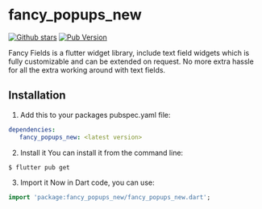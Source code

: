 # fancy_popups_new
[![Github stars](https://img.shields.io/github/stars/loopstack33/fancy_popups_new?logo=github)](https://github.com/loopstack33/fancy_popups_new)
[![Pub Version](https://img.shields.io/pub/v/fancy_popups_new?color=blue&logo=dart)](https://pub.dev/packages/fancy_popups_new)

Fancy Fields is a flutter widget library, include text field widgets which is fully customizable and can be extended on request.
No more extra hassle for all the extra working around with text fields.

## Installation
1) Add this to your packages pubspec.yaml file:
```yaml
dependencies:
   fancy_popups_new: <latest version>
```
2) Install it
   You can install it from the command line:
```bash
$ flutter pub get
```
3) Import it
   Now in Dart code, you can use:
```dart
import 'package:fancy_popups_new/fancy_popups_new.dart';
```